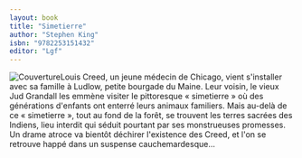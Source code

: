 ```yaml
---
layout: book
title: "Simetierre"
author: "Stephen King"
isbn: "9782253151432"
editor: "Lgf"
---
```

![Couverture](/img/9782253151432.jpeg)Louis Creed, un jeune médecin de Chicago, vient s'installer avec sa famille à Ludlow, petite bourgade du Maine. Leur voisin, le vieux Jud Grandall les emmène visiter le pittoresque « simetierre » où des générations d'enfants ont enterré leurs animaux familiers. Mais au-delà de ce « simetierre », tout au fond de la forêt, se trouvent les terres sacrées des Indiens, lieu interdit qui séduit pourtant par ses monstrueuses promesses.  
Un drame atroce va bientôt déchirer l'existence des Creed, et l'on se retrouve happé dans un suspense cauchemardesque...